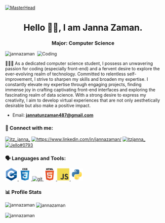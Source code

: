 [![MasterHead](https://user-images.githubusercontent.com/95478989/198955082-6e78ebb5-e1e4-49f9-8d32-6e5af3984dcd.gif)](https://jannazaman.io)

<h1 align="center">Hello 👋🏽, I am Janna Zaman.</h1>
<h3 align="center">Major: Computer Science</h3>

<img align="right" alt="Coding" width="400" src="https://mir-s3-cdn-cf.behance.net/project_modules/disp/601014116770475.6068beff4640a.gif">

<p align="left"> <img src="https://komarev.com/ghpvc/?username=jannazaman&label=Profile%20views&color=0e75b6&style=flat" alt="jannazaman" /> </p>

👩🏽‍💻 As a dedicated computer science student, I possess an unwavering passion for coding (especially front-end) and a fervent desire to explore the ever-evolving realm of technology. Committed to relentless self-improvement, I strive to sharpen my skills and broaden my expertise. I constantly elevate my expertise through engaging projects, finding immense joy in crafting captivating front-end interfaces and exploring the fascinating realm of data science. With a strong desire to express my creativity, I aim to develop virtual experiences that are not only aesthetically desirable but also make a positive impact. 

- Email: **jannatunzaman487@gmail.com**

<h3 align="left">🔗 Connect with me:</h3>
<p align="left">
<a href="https://twitter.com/itz_janna_" target="blank"><img align="center" src="https://raw.githubusercontent.com/rahuldkjain/github-profile-readme-generator/master/src/images/icons/Social/twitter.svg" alt="itz_janna_" height="30" width="40" /></a>
<a href="https://linkedin.com/in/https://www.linkedin.com/in/jannazaman/" target="blank"><img align="center" src="https://raw.githubusercontent.com/rahuldkjain/github-profile-readme-generator/master/src/images/icons/Social/linked-in-alt.svg" alt="https://www.linkedin.com/in/jannazaman/" height="30" width="40" /></a>
<a href="https://instagram.com/itzjanna_" target="blank"><img align="center" src="https://raw.githubusercontent.com/rahuldkjain/github-profile-readme-generator/master/src/images/icons/Social/instagram.svg" alt="itzjanna_" height="30" width="40" /></a>
<a href="https://discord.gg/Jello#0793" target="blank"><img align="center" src="https://raw.githubusercontent.com/rahuldkjain/github-profile-readme-generator/master/src/images/icons/Social/discord.svg" alt="Jello#0793" height="30" width="40" /></a>
</p>



<h3 align="left"> 🗣️ Languages and Tools:</h3>
<p align="left"> <a href="https://www.w3schools.com/cpp/" target="_blank" rel="noreferrer"> <img src="https://raw.githubusercontent.com/devicons/devicon/master/icons/cplusplus/cplusplus-original.svg" alt="cplusplus" width="40" height="40"/> </a> <a href="https://www.w3schools.com/css/" target="_blank" rel="noreferrer"> <img src="https://raw.githubusercontent.com/devicons/devicon/master/icons/css3/css3-original-wordmark.svg" alt="css3" width="40" height="40"/> </a> <a href="https://git-scm.com/" target="_blank" rel="noreferrer"> <img src="https://www.vectorlogo.zone/logos/git-scm/git-scm-icon.svg" alt="git" width="40" height="40"/> </a> <a href="https://www.w3.org/html/" target="_blank" rel="noreferrer"> <img src="https://raw.githubusercontent.com/devicons/devicon/master/icons/html5/html5-original-wordmark.svg" alt="html5" width="40" height="40"/> </a> <a href="https://developer.mozilla.org/en-US/docs/Web/JavaScript" target="_blank" rel="noreferrer"> <img src="https://raw.githubusercontent.com/devicons/devicon/master/icons/javascript/javascript-original.svg" alt="javascript" width="40" height="40"/> </a> <a href="https://www.python.org" target="_blank" rel="noreferrer"> <img src="https://raw.githubusercontent.com/devicons/devicon/master/icons/python/python-original.svg" alt="python" width="40" height="40"/> </a> </p>

<h3 align="left">📊 Profile Stats</h3>

<p><img align="left" src="https://github-readme-stats.vercel.app/api/top-langs?username=jannazaman&show_icons=true&locale=en&layout=compact" alt="jannazaman" /></p>

<p>&nbsp;<img align="center" src="https://github-readme-stats.vercel.app/api?username=jannazaman&show_icons=true&locale=en" alt="jannazaman" /></p>

<p><img align="center" src="https://github-readme-streak-stats.herokuapp.com/?user=jannazaman&" alt="jannazaman" /></p>
